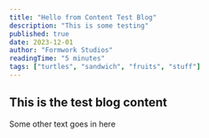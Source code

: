 ```yaml
---
title: "Hello from Content Test Blog"
description: "This is some testing"
published: true
date: 2023-12-01
author: "Formwork Studios"
readingTime: "5 minutes"
tags: ["turtles", "sandwich", "fruits", "stuff"]
---
```


## This is the test blog content

Some other text goes in here
